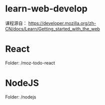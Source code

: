 # learn-web-develop
课程源自： https://developer.mozilla.org/zh-CN/docs/Learn/Getting_started_with_the_web


# React
Folder: /moz-todo-react

# NodeJS
Folder: /nodejs

